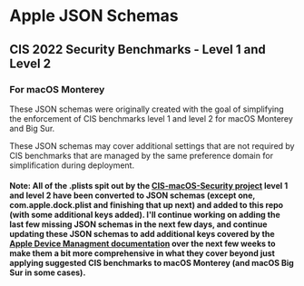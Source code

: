 # Apple JSON Schemas
## CIS 2022 Security Benchmarks - Level 1 and Level 2
### For macOS Monterey

These JSON schemas were originally created with the goal of simplifying the enforcement of CIS benchmarks level 1 and level 2 for macOS Monterey and Big Sur.

These JSON schemas may cover additional settings that are not required by CIS benchmarks that are managed by the same preference domain for simplification during deployment.


#### Note: All of the .plists spit out by the [CIS-macOS-Security project](https://github.com/mvdbent/CIS-macOS-Security) level 1 and level 2 have been converted to JSON schemas (except one, com.apple.dock.plist and finishing that up next) and added to this repo (with some additional keys added). I'll continue working on adding the last few missing JSON schemas in the next few days, and continue updating these JSON schemas to add additional keys covered by the [Apple Device Managment documentation](https://developer.apple.com/documentation/devicemanagement) over the next few weeks to make them a bit more comprehensive in what they cover beyond just applying suggested CIS benchmarks to macOS Monterey (and macOS Big Sur in some cases).
